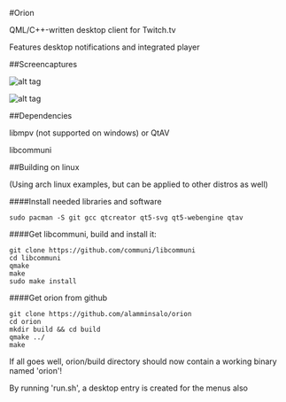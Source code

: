 
#Orion

QML/C++-written desktop client for Twitch.tv

Features desktop notifications and integrated player

##Screencaptures

![alt tag](https://raw.githubusercontent.com/alamminsalo/orion/master/resources/screenshots/4.png)

![alt tag](https://raw.githubusercontent.com/alamminsalo/orion/master/resources/screenshots/5.png)

##Dependencies

libmpv (not supported on windows) or QtAV

libcommuni



##Building on linux

(Using arch linux examples, but can be applied to other distros as well)

####Install needed libraries and software

```
sudo pacman -S git gcc qtcreator qt5-svg qt5-webengine qtav
```

####Get libcommuni, build and install it:

```
git clone https://github.com/communi/libcommuni
cd libcommuni
qmake
make
sudo make install
```
####Get orion from github

```
git clone https://github.com/alamminsalo/orion
cd orion
mkdir build && cd build
qmake ../
make
```

If all goes well, orion/build directory should now contain a working binary named 'orion'!

By running 'run.sh', a desktop entry is created for the menus also


